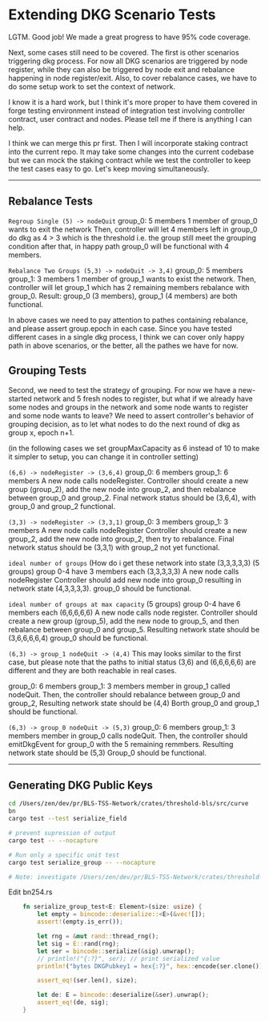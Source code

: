 # Extending DKG Scenario Tests

LGTM. Good job! We made a great progress to have 95% code coverage.

Next, some cases still need to be covered. The first is other scenarios triggering dkg process. For now all DKG scenarios are triggered by node register, while they can also be triggered by node exit and rebalance happening in node register/exit. Also, to cover rebalance cases, we have to do some setup work to set the context of network.

I know it is a hard work, but I think it's more proper to have them covered in forge testing environment instead of integration test involving controller contract, user contract and nodes. Please tell me if there is anything I can help.

I think we can merge this pr first. Then I will incorporate staking contract into the current repo. It may take some changes into the current codebase but we can mock the staking contract while we test the controller to keep the test cases easy to go. Let's keep moving simultaneously.

---

## Rebalance Tests

`Regroup Single (5) -> nodeQuit`
group_0: 5 members
1 member of group_0 wants to exit the network
Then, controller will let 4 members left in group_0 do dkg as 4 > 3 which is the threshold
i.e. the group still meet the grouping condition
after that, in happy path group_0 will be functional with 4 members.

`Rebalance Two Groups (5,3) -> nodeQuit -> 3,4)`
group_0: 5 members
group_1: 3 members
1 member of group_1 wants to exist the network.
Then, controller will let group_1 which has 2 remaining members rebalance with group_0.
Result: group_0 (3 members), group_1 (4 members) are both functional.

In above cases we need to pay attention to pathes containing rebalance, and please assert group.epoch in each case. Since you have tested different cases in a single dkg process, I think we can cover only happy path in above scenarios, or the better, all the pathes we have for now.

## Grouping Tests

Second, we need to test the strategy of grouping. For now we have a new-started network and 5 fresh nodes to register, but what if we already have some nodes and groups in the network and some node wants to register and some node wants to leave? We need to assert controller's behavior of grouping decision, as to let what nodes to do the next round of dkg as group x, epoch n+1.

(in the following cases we set groupMaxCapacity as 6 instead of 10 to make it simpler to setup, you can change it in controller setting)

`(6,6) -> nodeRegister -> (3,6,4)`
group_0: 6 members
group_1: 6 members
A new node calls nodeRegister.
Controller should create a new group (group_2), add the new node into group_2, and then rebalance between group_0 and group_2.
Final network status should be (3,6,4), with group_0 and group_2 functional.

`(3,3) -> nodeRegister -> (3,3,1)`
group_0: 3 members
group_1: 3 members
A new node calls nodeRegister
Controller should create a new group_2, add the new node into group_2, then try to rebalance. 
Final network status should be (3,3,1) with group_2 not yet functional.

`ideal number of groups` (How do i get these network into state (3,3,3,3,3)
(5 groups) group 0-4 have 3 members each (3,3,3,3,3)
A new node calls nodeRegister
Controller should add new node into group_0 resulting in network state (4,3,3,3,3).
group_0 should be functional.

`ideal number of groups at max capacity`
(5 groups) group 0-4 have 6 members each (6,6,6,6,6)
A new node calls node register.
Controller should create a new group (group_5), add the new node to group_5, and then rebalance between group_0 and group_5.
Resulting network state should be (3,6,6,6,6,4) group_0 should be functional.

`(6,3) -> group_1 nodeQuit -> (4,4)`
This may looks similar to the first case, but please note that the paths to initial status (3,6) and (6,6,6,6,6) are different and they are both reachable in real cases.

group_0: 6 members
group_1: 3 members
member in group_1 called nodeQuit.
Then, the controller should rebalance between group_0 and group_2,
Resulting network state should be (4,4)
Borth group_0 and group_1 should be functional.

`(6,3) -> group_0 nodeQuit -> (5,3)`
group_0: 6 members
group_1: 3 members
member in group_0 calls nodeQuit.
Then, the controller should emitDkgEvent for group_0 with the 5 remaining remmbers.
Resulting network state should be (5,3)
Group_0 should be functional.

---

## Generating DKG Public Keys

```bash
cd /Users/zen/dev/pr/BLS-TSS-Network/crates/threshold-bls/src/curve
bn
cargo test --test serialize_field

# prevent supression of output
cargo test -- --nocapture

# Run only a specific unit test
cargo test serialize_group -- --nocapture

# Note: investigate /Users/zen/dev/pr/BLS-TSS-Network/crates/threshold-bls/src/test_bls.rs
```

Edit bn254.rs

```rust
    fn serialize_group_test<E: Element>(size: usize) {
        let empty = bincode::deserialize::<E>(&vec![]);
        assert!(empty.is_err());

        let rng = &mut rand::thread_rng();
        let sig = E::rand(rng);
        let ser = bincode::serialize(&sig).unwrap();
        // println!("{:?}", ser); // print serialized value
        println!("bytes DKGPubkey1 = hex{:?}", hex::encode(ser.clone()));

        assert_eq!(ser.len(), size);

        let de: E = bincode::deserialize(&ser).unwrap();
        assert_eq!(de, sig);
    }
```

